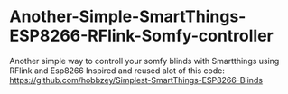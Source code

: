 # Another-Simple-SmartThings-ESP8266-RFlink-Somfy-controller
Another simple way to controll your somfy blinds with Smartthings using RFlink and Esp8266
Inspired and reused alot of this code: https://github.com/hobbzey/Simplest-SmartThings-ESP8266-Blinds
